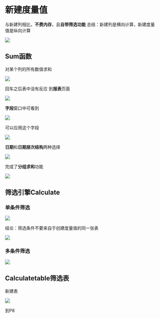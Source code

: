 # 新建度量值
与新建列相比，**不费内存**，且**自带筛选功能**
总结：新建列是横向计算，新建度量值是纵向计算

![](2022-12-02-23-29-45.png)

## Sum函数
对某个列的所有数值求和

![](2022-12-02-23-27-46.png)

回车之后表中没有反应
到**报表**页面

![](2022-12-02-23-30-15.png)

**字段**窗口中可看到

![](2022-12-02-23-30-53.png)

可以应用这个字段

![](2022-12-02-23-31-51.png)

**日期**和**日期层次结构**两种选择

![](2022-12-02-23-34-49.png)

完成了**分组求和**功能

![](2022-12-02-23-35-57.png)

## 筛选引擎Calculate

### 单条件筛选

![](2022-12-02-23-42-43.png)

结论：筛选条件不要来自于创建度量值的同一张表

![](2022-12-03-00-07-10.png)

### 多条件筛选

![](2022-12-02-23-51-08.png)

## Calculatetable筛选表

新建表

![](2022-12-02-23-55-28.png)


到P8
